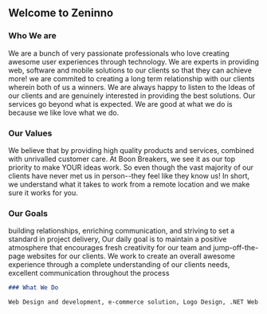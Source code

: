 ## Welcome to Zeninno

### Who We are

We are a bunch of very passionate professionals who love creating awesome user experiences through technology. We are experts in providing web, software and mobile solutions to our clients so that they can achieve more! we are commited to creating a long term relationship with our clients wherein both of us a winners. We are always happy to listen to the Ideas of our clients and are genuinely interested in providing the best solutions. Our services go beyond what is expected. We are good at what we do is because we like love what we do.

### Our Values

We believe that by providing high quality products and services, combined with unrivalled customer care. At Boon Breakers, we see it as our top priority to make YOUR ideas work. So even though the vast majority of our clients have never met us in person--they feel like they know us! In short, we understand what it takes to work from a remote location and we make sure it works for you.

### Our Goals

building relationships, enriching communication, and striving to set a standard in project delivery, Our daily goal is to maintain a positive atmosphere that encourages fresh creativity for our team and jump-off-the-page websites for our clients. We work to create an overall awesome experience through a complete understanding of our clients needs, excellent communication throughout the process

```markdown
### What We Do

Web Design and development, e-commerce solution, Logo Design, .NET Web applications (MVC and Web forms), Android Development, SEO, SEM, SMO, Testing
```
